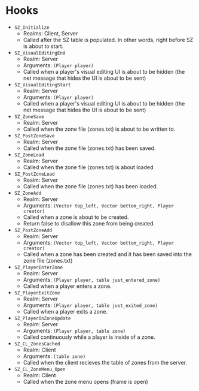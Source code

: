 # Hooks #

- `SZ_Initialize`
	- Realms: Client, Server
	- Called after the SZ table is populated.
	  In other words, right before SZ is about to start.
- `SZ_VisualEditingEnd`
	- Realm: Server
	- Arguments: `(Player player)`
	- Called when a player's visual editing UI is about to
	  be hidden (the net message that hides the UI is about to be sent)
- `SZ_VisualEditingStart`
	- Realm: Server
	- Arguments: `(Player player)`
	- Called when a player's visual editing UI is about to
	  be hidden (the net message that hides the UI is about to be sent)
- `SZ_ZoneSave`
	- Realm: Server
	- Called when the zone file (zones.txt) is about to be
	  written to.
- `SZ_PostZoneSave`
	- Realm: Server
	- Called when the zone file (zones.txt) has been saved.
- `SZ_ZoneLoad`
	- Realm: Server
	- Called when the zone file (zones.txt) is about loaded
- `SZ_PostZoneLoad`
	- Realm: Server
	- Called when the zone file (zones.txt) has been loaded.
- `SZ_ZoneAdd`
	- Realm: Server
	- Arguments: `(Vector top_left, Vector bottom_right, Player creator)`
	- Called when a zone is about to be created.
	- Return false to disallow this zone from being created.
- `SZ_PostZoneAdd`
	- Realm: Server
	- Arguments: `(Vector top_left, Vector bottom_right, Player creator)`
	- Called when a zone has been created and it has been saved
	  into the zone file (zones.txt)
- `SZ_PlayerEnterZone`
	- Realm: Server
	- Arguments: `(Player player, table just_entered_zone)`
	- Called when a player enters a zone.
- `SZ_PlayerExitZone`
	- Realm: Server
	- Arguments: `(Player player, table just_exited_zone)`
	- Called when a player exits a zone.
- `SZ_PlayerInZoneUpdate`
	- Realm: Server
	- Arguments: `(Player player, table zone)`
	- Called continuously while a player is inside of a zone.
- `SZ_CL_ZonesCached`
	- Realm: Client
	- Arguments: `(table zone)`
	- Called when the client recieves the table of zones from the server.
- `SZ_CL_ZoneMenu_Open`
	- Realm: Client
	- Called when the zone menu opens (frame is open)
